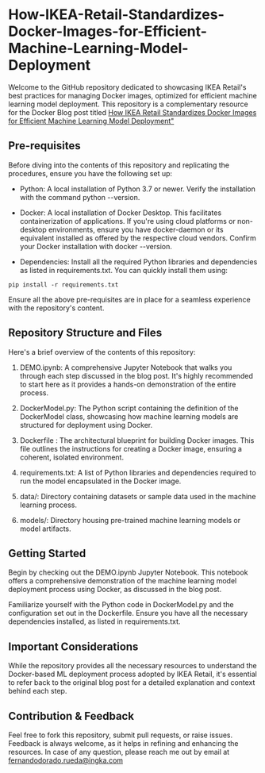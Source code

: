 # How-IKEA-Retail-Standardizes-Docker-Images-for-Efficient-Machine-Learning-Model-Deployment
Welcome to the GitHub repository dedicated to showcasing IKEA Retail's best practices for managing Docker images, optimized for efficient machine learning model deployment. This repository is a complementary resource for the Docker Blog post titled [How IKEA Retail Standardizes Docker Images for Efficient Machine Learning Model Deployment"](https://www.docker.com/blog/how-ikea-retail-standardizes-docker-images-for-efficient-machine-learning-model-deployment/)

## Pre-requisites

Before diving into the contents of this repository and replicating the procedures, ensure you have the following set up:

* Python: A local installation of Python 3.7 or newer. Verify the installation with the command python --version.

* Docker: A local installation of Docker Desktop. This facilitates containerization of applications. If you're using cloud platforms or non-desktop environments, ensure you have docker-daemon or its equivalent installed as offered by the respective cloud vendors. Confirm your Docker installation with docker --version.

* Dependencies: Install all the required Python libraries and dependencies as listed in requirements.txt. You can quickly install them using:
```console
pip install -r requirements.txt
```


Ensure all the above pre-requisites are in place for a seamless experience with the repository's content.


## Repository Structure and Files
Here's a brief overview of the contents of this repository:

1. DEMO.ipynb: A comprehensive Jupyter Notebook that walks you through each step discussed in the blog post. It's highly recommended to start here as it provides a hands-on demonstration of the entire process.

2. DockerModel.py: The Python script containing the definition of the DockerModel class, showcasing how machine learning models are structured for deployment using Docker.


3. Dockerfile : The architectural blueprint for building Docker images. This file outlines the instructions for creating a Docker image, ensuring a coherent, isolated environment.

4. requirements.txt: A list of Python libraries and dependencies required to run the model encapsulated in the Docker image.

5. data/: Directory containing datasets or sample data used in the machine learning process.

6. models/: Directory housing pre-trained machine learning models or model artifacts.

## Getting Started

Begin by checking out the DEMO.ipynb Jupyter Notebook. This notebook offers a comprehensive demonstration of the machine learning model deployment process using Docker, as discussed in the blog post.

Familiarize yourself with the Python code in DockerModel.py and the configuration set out in the Dockerfile.
Ensure you have all the necessary dependencies installed, as listed in requirements.txt.

## Important Considerations

While the repository provides all the necessary resources to understand the Docker-based ML deployment process adopted by IKEA Retail, it's essential to refer back to the original blog post for a detailed explanation and context behind each step.

## Contribution & Feedback

Feel free to fork this repository, submit pull requests, or raise issues. Feedback is always welcome, as it helps in refining and enhancing the resources. In case of any question, please reach me out by email at fernandodorado.rueda@ingka.com
